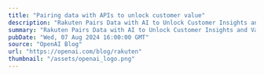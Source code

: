 ```yaml
---
title: "Pairing data with APIs to unlock customer value"
description: "Rakuten Pairs Data with AI to Unlock Customer Insights and Value"
summary: "Rakuten Pairs Data with AI to Unlock Customer Insights and Value"
pubDate: "Wed, 07 Aug 2024 16:00:00 GMT"
source: "OpenAI Blog"
url: "https://openai.com/blog/rakuten"
thumbnail: "/assets/openai_logo.png"
---
```



